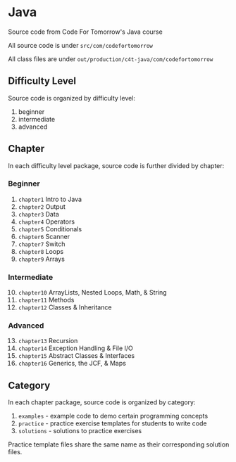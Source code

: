 # Java
Source code from Code For Tomorrow's Java course

All source code is under `src/com/codefortomorrow`

All class files are under `out/production/c4t-java/com/codefortomorrow`

## Difficulty Level
Source code is organized by difficulty level:
1. beginner
2. intermediate
3. advanced

## Chapter
In each difficulty level package, source code is further divided by chapter:

### Beginner
1. `chapter1` Intro to Java
2. `chapter2` Output
3. `chapter3` Data
4. `chapter4` Operators
5. `chapter5` Conditionals
6. `chapter6` Scanner
7. `chapter7` Switch
8. `chapter8` Loops
9. `chapter9` Arrays

### Intermediate
10. `chapter10` ArrayLists, Nested Loops, Math, & String
11. `chapter11` Methods
12. `chapter12` Classes & Inheritance

### Advanced
13. `chapter13` Recursion
14. `chapter14` Exception Handling & File I/O
15. `chapter15` Abstract Classes & Interfaces
16. `chapter16` Generics, the JCF, & Maps

## Category
In each chapter package, source code is organized by category:
1. `examples` - example code to demo certain programming concepts
2. `practice` - practice exercise templates for students to write code
3. `solutions` - solutions to practice exercises

Practice template files share the same name as their corresponding solution files.